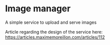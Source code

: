 # Image manager
A simple service to upload and serve images

Article regarding the design of the service here: https://articles.maximemoreillon.com/articles/112
